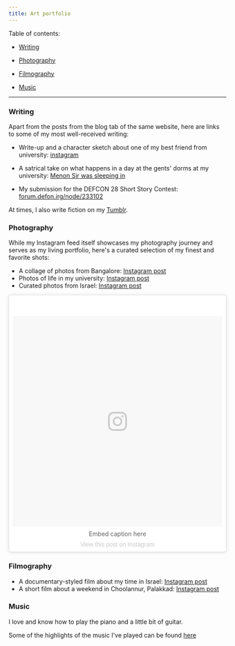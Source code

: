 ```yaml
---
title: Art portfolio
---
```


Table of contents:

* [Writing](#writing)

* [Photography](#photography)

* [Filmography](#filmography)

* [Music](#music)

---

### Writing
Apart from the posts from the blog tab of the same website, here are links to some of my most well-received writing:

* Write-up and a character sketch about one of my best friend from university: [instagram](https://www.instagram.com/p/Cv4QL27AqHi/)

* A satrical take on what happens in a day at the gents' dorms at my university: [Menon Sir was sleeping in](https://www.tumblr.com/blogdecjunior/612311698309775360/menon-sir-was-sleeping-in?source=share)
* My submission for the DEFCON 28 Short Story Contest: [forum.defon.irg/node/233102](https://forum.defcon.org/node/233102)


At times, I also write fiction on my [Tumblr](blogdecjunior.tumblr.com).

### Photography
While my Instagram feed itself showcases my photography journey and serves as my living portfolio, here's a curated selection of my finest and favorite shots:

* A collage of photos from Bangalore: [Instagram post](https://www.instagram.com/p/CrTkg3QPv_i/)
* Photos of life in my university: [Instagram post](https://www.instagram.com/p/COiPG-tFBTa/)
* Curated photos from Israel: [Instagram post](https://www.instagram.com/p/Ce_SgFovHd2/)



<blockquote class="instagram-media" data-instgrm-permalink="https://www.instagram.com/officialcjunior/" data-instgrm-version="13.0" style="background:#FFF;border:0;border-radius:3px;box-shadow:0 0 1px 0 rgba(0,0,0,0.5),0 1px 10px 0 rgba(0,0,0,0.15);margin:1px;max-width:540px;min-width:326px;padding:0;width:99.375%;width:-webkit-calc(100% - 2px);width:calc(100% - 2px);">
  <div style="padding:8px;">
    <div style="background:#F8F8F8;line-height:0;margin-top:40px;padding:50.0% 0;text-align:center;width:100%;">
      <div style="background:url(data:image/png;base64,iVBORw0KGgoAAAANSUhEUgAAACwAAAAsCAMAAAApWqozAAAABGdBTUEAALGPC/xhBQAAAAFzUkdCAK7OHOkAAAAMUExURczMzPf399fX1+bm5mzY9AMAAADiSURBVDjLvZXbEsMgCES5/P8/t9FuRVCRmU73JWlzosgSIIZURCjo/ad+EQJJB4Hv8BFt+IDpQoCx1wjOSBFhh2XssxEIYn3ulI/6MNReE07UIWJEv8UEOWDS88LY97kqyTliJKKtuYBbruAyVh5wOHiXmpi5we58Ek028czwyuQdLKPG1Bkb4NnM+VeAnfHqn1k4+GPT6uGQcvu2h2OVuIf/gWUFyy8OWEpdyZSa3aVCqpVoVvzZZ2VTnn2wU8qzVjDDetO90GSy9mVLqtgYSy231MxrY6I2gGqjrTY0L8fxCxfCBbhWrsYYAAAAAElFTkSuQmCC);display:block;height:44px;margin:0 auto -44px;position:relative;top:-22px;width:44px;"></div>
    </div>
    <p style="margin:8px 0 0 0;text-align:center;">Embed caption here</p>
    <p style="margin:8px 0 0 0;text-align:center;"><a href="https://www.instagram.com/officialcjunior/" style="color:#c9c8cd;font-family:Arial,sans-serif;font-size:14px;font-style:normal;font-weight:normal;line-height:17px;text-decoration:none;" target="_blank">View this post on Instagram</a></p>
  </div>
</blockquote>
<script async defer src="//www.instagram.com/embed.js"></script>


### Filmography

* A documentary-styled film about my time in Israel: [Instagram post](https://www.instagram.com/p/Ci-GksgPe5N/)
* A short film about a weekend in Choolannur, Palakkad: [Instagram post](https://www.instagram.com/p/CR1pG6dl3-C/)

### Music

I love and know how to play the piano and a little bit of guitar.

Some of the highlights of the music I've played can be found [here](https://www.instagram.com/stories/highlights/18068450794078622/)